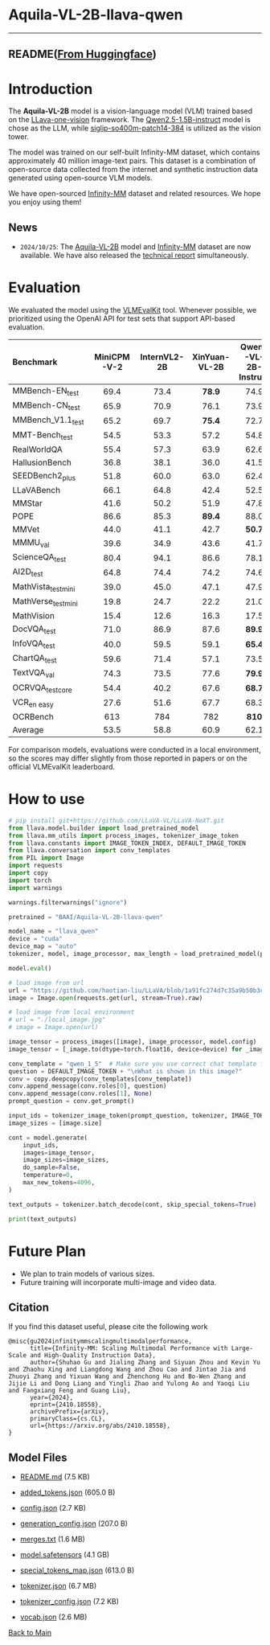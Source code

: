 
# Aquila-VL-2B-llava-qwen
---


## README([From Huggingface](https://huggingface.co/BAAI/Aquila-VL-2B-llava-qwen))




# Introduction

The **Aquila-VL-2B** model is a vision-language model (VLM) trained based on the [LLava-one-vision](https://llava-vl.github.io/blog/2024-08-05-llava-onevision/) framework. The [Qwen2.5-1.5B-instruct](https://huggingface.co/Qwen/Qwen2.5-1.5B-Instruct) model is chose as the LLM, while [siglip-so400m-patch14-384](https://huggingface.co/google/siglip-so400m-patch14-384) is utilized as the vision tower.

The model was trained on our self-built Infinity-MM dataset, which contains approximately 40 million image-text pairs. This dataset is a combination of open-source data collected from the internet and synthetic instruction data generated using open-source VLM models.


We have open-sourced [Infinity-MM](https://huggingface.co/datasets/BAAI/Infinity-MM) dataset and related resources. We hope you enjoy using them!

## News 
- `2024/10/25`:  The [Aquila-VL-2B](https://huggingface.co/BAAI/Aquila-VL-2B-llava-qwen) model and [Infinity-MM](https://huggingface.co/datasets/BAAI/Infinity-MM) dataset are now available.  We have also released the [technical report](https://arxiv.org/abs/2410.18558) simultaneously.

# Evaluation

We evaluated the model using the [VLMEvalKit](https://github.com/open-compass/VLMEvalKit) tool. Whenever possible, we prioritized using the OpenAI API for test sets that support API-based evaluation.

| Benchmark                    | MiniCPM-V-2 | InternVL2-2B | XinYuan-VL-2B | Qwen2-VL-2B-Instruct | Aquila-VL-2B |
| :--------------------------- | :---------: | :----------: | :-----------: | :------------------: | :----------: |
| MMBench-EN<sub>test</sub>    |    69.4     |     73.4     |   **78.9**    |         74.9         |     78.8     |
| MMBench-CN<sub>test</sub>    |    65.9     |     70.9     |     76.1      |         73.9         |   **76.4**   |
| MMBench_V1.1<sub>test</sub>  |    65.2     |     69.7     |   **75.4**    |         72.7         |     75.2     |
| MMT-Bench<sub>test</sub>     |    54.5     |     53.3     |     57.2      |         54.8         |   **58.2**   |
| RealWorldQA                  |    55.4     |     57.3     |     63.9      |         62.6         |   **63.9**   |
| HallusionBench               |    36.8     |     38.1     |     36.0      |         41.5         |   **43.0**   |
| SEEDBench2<sub>plus</sub>    |    51.8     |     60.0     |     63.0      |         62.4         |   **63.0**   |
| LLaVABench                   |    66.1     |     64.8     |     42.4      |         52.5         |   **68.4**   |
| MMStar                       |    41.6     |     50.2     |     51.9      |         47.8         |   **54.9**   |
| POPE                         |    86.6     |     85.3     |   **89.4**    |         88.0         |     83.6     |
| MMVet                        |    44.0     |     41.1     |     42.7      |       **50.7**       |     44.3     |
| MMMU<sub>val</sub>           |    39.6     |     34.9     |     43.6      |         41.7         |   **47.4**   |
| ScienceQA<sub>test</sub>     |    80.4     |     94.1     |     86.6      |         78.1         |   **95.2**   |
| AI2D<sub>test</sub>          |    64.8     |     74.4     |     74.2      |         74.6         |   **75.0**   |
| MathVista<sub>testmini</sub> |    39.0     |     45.0     |     47.1      |         47.9         |   **59.0**   |
| MathVerse<sub>testmini</sub> |    19.8     |     24.7     |     22.2      |         21.0         |   **26.2**   |
| MathVision                   |    15.4     |     12.6     |     16.3      |         17.5         |   **18.4**   |
| DocVQA<sub>test</sub>        |    71.0     |     86.9     |     87.6      |       **89.9**       |     85.0     |
| InfoVQA<sub>test</sub>       |    40.0     |     59.5     |     59.1      |       **65.4**       |     58.3     |
| ChartQA<sub>test</sub>       |    59.6     |     71.4     |     57.1      |         73.5         |   **76.5**   |
| TextVQA<sub>val</sub>        |    74.3     |     73.5     |     77.6      |       **79.9**       |     76.4     |
| OCRVQA<sub>testcore</sub>    |    54.4     |     40.2     |     67.6      |       **68.7**       |     64.0     |
| VCR<sub>en easy</sub>        |    27.6     |     51.6     |     67.7      |         68.3         |   **70.0**   |
| OCRBench                     |     613     |     784      |      782      |       **810**        |     772      |
| Average                      |    53.5     |     58.8     |     60.9      |         62.1         |   **64.1**   |



For comparison models, evaluations were conducted in a local environment, so the scores may differ slightly from those reported in papers or on the official VLMEvalKit leaderboard.

# How to use

```python
# pip install git+https://github.com/LLaVA-VL/LLaVA-NeXT.git
from llava.model.builder import load_pretrained_model
from llava.mm_utils import process_images, tokenizer_image_token
from llava.constants import IMAGE_TOKEN_INDEX, DEFAULT_IMAGE_TOKEN
from llava.conversation import conv_templates
from PIL import Image
import requests
import copy
import torch
import warnings

warnings.filterwarnings("ignore")

pretrained = "BAAI/Aquila-VL-2B-llava-qwen"

model_name = "llava_qwen"
device = "cuda"
device_map = "auto"
tokenizer, model, image_processor, max_length = load_pretrained_model(pretrained, None, model_name, device_map=device_map)  # Add any other thing you want to pass in llava_model_args

model.eval()

# load image from url
url = "https://github.com/haotian-liu/LLaVA/blob/1a91fc274d7c35a9b50b3cb29c4247ae5837ce39/images/llava_v1_5_radar.jpg?raw=true"
image = Image.open(requests.get(url, stream=True).raw)

# load image from local environment
# url = "./local_image.jpg"
# image = Image.open(url)

image_tensor = process_images([image], image_processor, model.config)
image_tensor = [_image.to(dtype=torch.float16, device=device) for _image in image_tensor]

conv_template = "qwen_1_5"  # Make sure you use correct chat template for different models
question = DEFAULT_IMAGE_TOKEN + "\nWhat is shown in this image?"
conv = copy.deepcopy(conv_templates[conv_template])
conv.append_message(conv.roles[0], question)
conv.append_message(conv.roles[1], None)
prompt_question = conv.get_prompt()

input_ids = tokenizer_image_token(prompt_question, tokenizer, IMAGE_TOKEN_INDEX, return_tensors="pt").unsqueeze(0).to(device)
image_sizes = [image.size]

cont = model.generate(
    input_ids,
    images=image_tensor,
    image_sizes=image_sizes,
    do_sample=False,
    temperature=0,
    max_new_tokens=4096,
)

text_outputs = tokenizer.batch_decode(cont, skip_special_tokens=True)

print(text_outputs)
```



# Future Plan

* We plan to train models of various sizes.
* Future training will incorporate multi-image and video data.


## **Citation**
If you find this dataset useful, please cite the following work
```
@misc{gu2024infinitymmscalingmultimodalperformance,
      title={Infinity-MM: Scaling Multimodal Performance with Large-Scale and High-Quality Instruction Data}, 
      author={Shuhao Gu and Jialing Zhang and Siyuan Zhou and Kevin Yu and Zhaohu Xing and Liangdong Wang and Zhou Cao and Jintao Jia and Zhuoyi Zhang and Yixuan Wang and Zhenchong Hu and Bo-Wen Zhang and Jijie Li and Dong Liang and Yingli Zhao and Yulong Ao and Yaoqi Liu and Fangxiang Feng and Guang Liu},
      year={2024},
      eprint={2410.18558},
      archivePrefix={arXiv},
      primaryClass={cs.CL},
      url={https://arxiv.org/abs/2410.18558}, 
}
```




## Model Files

- [README.md](https://paddlenlp.bj.bcebos.com/models/community/BAAI/Aquila-VL-2B-llava-qwen/README.md) (7.5 KB)

- [added_tokens.json](https://paddlenlp.bj.bcebos.com/models/community/BAAI/Aquila-VL-2B-llava-qwen/added_tokens.json) (605.0 B)

- [config.json](https://paddlenlp.bj.bcebos.com/models/community/BAAI/Aquila-VL-2B-llava-qwen/config.json) (2.7 KB)

- [generation_config.json](https://paddlenlp.bj.bcebos.com/models/community/BAAI/Aquila-VL-2B-llava-qwen/generation_config.json) (207.0 B)

- [merges.txt](https://paddlenlp.bj.bcebos.com/models/community/BAAI/Aquila-VL-2B-llava-qwen/merges.txt) (1.6 MB)

- [model.safetensors](https://paddlenlp.bj.bcebos.com/models/community/BAAI/Aquila-VL-2B-llava-qwen/model.safetensors) (4.1 GB)

- [special_tokens_map.json](https://paddlenlp.bj.bcebos.com/models/community/BAAI/Aquila-VL-2B-llava-qwen/special_tokens_map.json) (613.0 B)

- [tokenizer.json](https://paddlenlp.bj.bcebos.com/models/community/BAAI/Aquila-VL-2B-llava-qwen/tokenizer.json) (6.7 MB)

- [tokenizer_config.json](https://paddlenlp.bj.bcebos.com/models/community/BAAI/Aquila-VL-2B-llava-qwen/tokenizer_config.json) (7.2 KB)

- [vocab.json](https://paddlenlp.bj.bcebos.com/models/community/BAAI/Aquila-VL-2B-llava-qwen/vocab.json) (2.6 MB)


[Back to Main](../../)